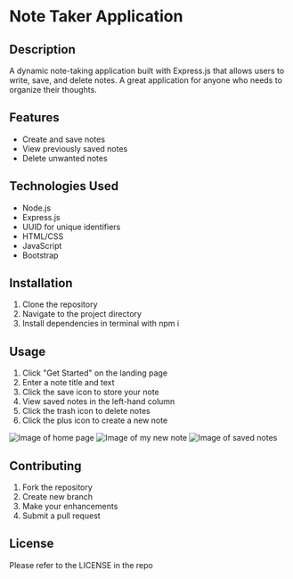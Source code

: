# Note Taker Application

## Description
A dynamic note-taking application built with Express.js that allows users to write, save, and delete notes. A great application for anyone who needs to organize their thoughts.

## Features
- Create and save notes
- View previously saved notes
- Delete unwanted notes

## Technologies Used
- Node.js
- Express.js
- UUID for unique identifiers
- HTML/CSS
- JavaScript
- Bootstrap

## Installation
1. Clone the repository
2. Navigate to the project directory
3. Install dependencies in terminal with npm i 

## Usage
1. Click "Get Started" on the landing page
2. Enter a note title and text
3. Click the save icon to store your note
4. View saved notes in the left-hand column
5. Click the trash icon to delete notes
6. Click the plus icon to create a new note

![Image of home page](<Screenshot 2024-11-03 at 12.41.14 PM.png>)
![Image of my new note](<Screenshot 2024-11-03 at 12.42.17 PM.png>)
![Image of saved notes](<Screenshot 2024-11-03 at 12.42.36 PM.png>)

## Contributing
1. Fork the repository
2. Create new branch
3. Make your enhancements
4. Submit a pull request

## License 
Please refer to the LICENSE in the repo

